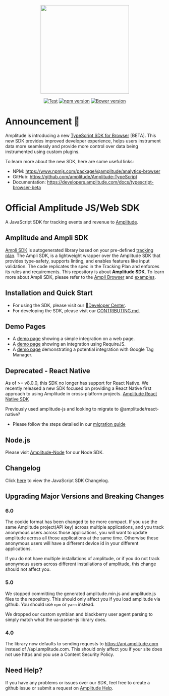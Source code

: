 <p align="center">
  <a href="https://amplitude.com" target="_blank" align="center">
    <img src="https://static.amplitude.com/lightning/46c85bfd91905de8047f1ee65c7c93d6fa9ee6ea/static/media/amplitude-logo-with-text.4fb9e463.svg" width="280">
  </a>
  <br />
</p>

<div align="center">

  [![Test](https://github.com/amplitude/Amplitude-JavaScript/workflows/Test/badge.svg)](https://github.com/amplitude/Amplitude-JavaScript/actions?query=workflow%3ATest)
  [![npm version](https://badge.fury.io/js/amplitude-js.svg)](https://badge.fury.io/js/amplitude-js)
  [![Bower version](https://badge.fury.io/bo/amplitude-js.svg)](https://badge.fury.io/bo/amplitude-js)

</div>

# Announcement 📣

Amplitude is introducing a new [TypeScript SDK for Browser](https://www.npmjs.com/package/@amplitude/analytics-browser) [BETA]. This new SDK provides improved developer experience, helps users instrument data more seamlessly and provide more control over data being instrumented using custom plugins.

To learn more about the new SDK, here are some useful links:

* NPM: https://www.npmjs.com/package/@amplitude/analytics-browser
* GitHub: https://github.com/amplitude/Amplitude-TypeScript
* Documentation: https://developers.amplitude.com/docs/typescript-browser-beta

# Official Amplitude JS/Web SDK
A JavaScript SDK for tracking events and revenue to [Amplitude](https://www.amplitude.com).

## Amplitude and Ampli SDK
[Ampli SDK](https://developers.data.amplitude.com/ampli-sdk-overview/) is autogenerated library based on your pre-defined [tracking plan](https://developers.data.amplitude.com/what-is-a-tracking-plan). The Ampli SDK, is a lightweight wrapper over the Amplitude SDK that provides type-safety, supports linting, and enables features like input validation. The code replicates the spec in the Tracking Plan and enforces its rules and requirements. This repository is about **Amplitude SDK**. To learn more about Ampli SDK, please refer to the [Ampli Browser](https://developers.data.amplitude.com/browser-ampli) and [examples](https://github.com/amplitude/ampli-examples).

## Installation and Quick Start
* For using the SDK, please visit our :100:[Developer Center](https://developers.amplitude.com/docs/javascript).
* For developing the SDK, please visit our [CONTRIBUTING.md](https://github.com/amplitude/Amplitude-JavaScript/blob/main/CONTRIBUTING.md).

## Demo Pages
* A [demo page](https://github.com/amplitude/Amplitude-JavaScript/blob/main/test/browser/amplitudejs.html) showing a simple integration on a web page.
* A [demo page](https://github.com/amplitude/Amplitude-JavaScript/blob/main/test/browser/amplitudejs-requirejs.html) showing an integration using RequireJS.
* A [demo page](https://github.com/amplitude/GTM-Web-Demo) demonstrating a potential integration with Google Tag Manager.


## Deprecated - React Native
As of >= v8.0.0, this SDK no longer has support for React Native. We recently released a new SDK focused on providing a React Native first approach to using Amplitude in cross-platform projects.  [Amplitude React Native SDK](https://github.com/amplitude/Amplitude-ReactNative)

Previously used amplitude-js and looking to migrate to @amplitude/react-native?
* Please follow the steps detailed in our [migration guide](https://github.com/amplitude/Amplitude-ReactNative/blob/main/MIGRATION_GUIDE.md)

## Node.js
Please visit [Amplitude-Node](https://github.com/amplitude/Amplitude-Node) for our Node SDK.

## Changelog
Click [here](https://github.com/amplitude/Amplitude-JavaScript/blob/main/CHANGELOG.md) to view the JavaScript SDK Changelog.

## Upgrading Major Versions and Breaking Changes #

### 6.0
The cookie format has been changed to be more compact. If you use the same
Amplitude project(API key) across multiple applications, and you track
anonymous users across those applications, you will want to update amplitude
across all those applications at the same time. Otherwise these anonymous users
will have a different device id in your different applications.

If you do not have multiple installations of amplitude, or if you do not track
anonymous users across different installations of amplitude, this change should
not affect you.

### 5.0
We stopped committing the generated amplitude.min.js and amplitude.js files to
the repository. This should only affect you if you load amplitude via github.
You should use `npm` or `yarn` instead.

We dropped our custom symbian and blackberry user agent parsing to simply match
what the ua-parser-js library does.

### 4.0
The library now defaults to sending requests to https://api.amplitude.com
instead of //api.amplitude.com. This should only affect you if your site does
not use https and you use a Content Security Policy.

## Need Help?
If you have any problems or issues over our SDK, feel free to create a github issue or submit a request on [Amplitude Help](https://help.amplitude.com/hc/en-us/requests/new).
